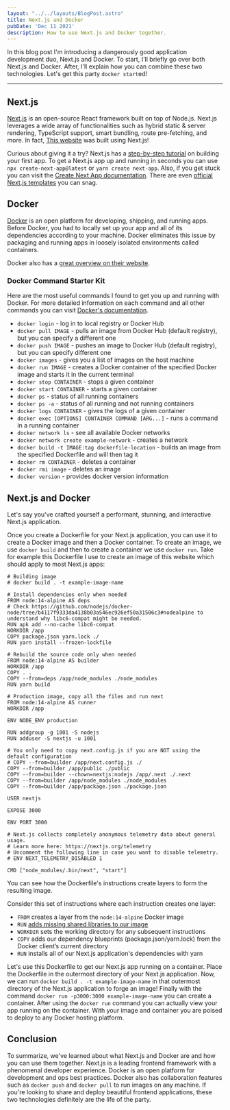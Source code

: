 ```yaml
---
layout: "../../layouts/BlogPost.astro"
title: Next.js and Docker
pubDate: 'Dec 11 2021'
description: How to use Next.js and Docker together.
---
```


In this blog post I'm introducing a dangerously good application development duo, Next.js and Docker. To start, I'll briefly go over both Next.js and Docker. After, I'll explain how you can combine these two technologies. Let's get this party `docker start`ed!

---

## Next.js

[Next.js](https://nextjs.org/) is an open-source React framework built on top of Node.js. Next.js leverages a wide array of functionalities such as hybrid static & server rendering, TypeScript support, smart bundling, route pre-fetching, and more. In fact, [This website](https://github.com/maxdemaio/max-nextjs) was built using Next.js!

Curious about giving it a try? Next.js has a [step-by-step tutorial](https://nextjs.org/learn/basics/create-nextjs-app) on building your first app. To get a Next.js app up and running in seconds you can use `npx create-next-app@latest` or `yarn create next-app`. Also, if you get stuck you can visit the [Create Next App documentation](https://nextjs.org/docs/api-reference/create-next-app). There are even [official Next.js templates](https://github.com/vercel/next.js/tree/canary/examples) you can snag.

## Docker

[Docker](https://www.docker.com/) is an open platform for developing, shipping, and running apps. Before Docker, you had to locally set up your app and all of its dependencies according to your machine. Docker eliminates this issue by packaging and running apps in loosely isolated environments called containers.

Docker also has a [great overview on their website](https://docs.docker.com/get-started/overview/).

### Docker Command Starter Kit

Here are the most useful commands I found to get you up and running with Docker. For more detailed information on each command and all other commands you can visit [Docker's documentation](https://docs.docker.com/engine/reference/commandline/docker/).

- `docker login` - log in to local registry or Docker Hub
- `docker pull IMAGE` - pulls an image from Docker Hub (default registry), but you can specify a different one
- `docker push IMAGE` - pushes an image to Docker Hub (default registry), but you can specify different one
- `docker images` - gives you a list of images on the host machine
- `docker run IMAGE` - creates a Docker container of the specified Docker image and starts it in the current terminal
- `docker stop CONTAINER` - stops a given container
- `docker start CONTAINER` - starts a given container
- `docker ps` - status of all running containers
- `docker ps -a` - status of all running and not running containers
- `docker logs CONTAINER` - gives the logs of a given container
- `docker exec [OPTIONS] CONTAINER COMMAND [ARG...]` - runs a command in a running container
- `docker network ls` - see all available Docker networks
- `docker network create example-network` - creates a network
- `docker build -t IMAGE:tag dockerfile-location` - builds an image from the specified Dockerfile and will then tag it
- `docker rm CONTAINER` - deletes a container
- `docker rmi image` - deletes an image
- `docker version` - provides docker version information

## Next.js and Docker

Let's say you've crafted yourself a performant, stunning, and interactive Next.js application.

Once you create a Dockerfile for your Next.js application, you can use it to create a Docker image and then a Docker container. To create an image, we use `docker build` and then to create a container we use `docker run`. Take for example this Dockerfile I use to create an image of this website which should apply to most Next.js apps:

```docker
# Building image
# docker build . -t example-image-name

# Install dependencies only when needed
FROM node:14-alpine AS deps
# Check https://github.com/nodejs/docker-node/tree/b4117f9333da4138b03a546ec926ef50a31506c3#nodealpine to understand why libc6-compat might be needed.
RUN apk add --no-cache libc6-compat
WORKDIR /app
COPY package.json yarn.lock ./
RUN yarn install --frozen-lockfile

# Rebuild the source code only when needed
FROM node:14-alpine AS builder
WORKDIR /app
COPY . .
COPY --from=deps /app/node_modules ./node_modules
RUN yarn build

# Production image, copy all the files and run next
FROM node:14-alpine AS runner
WORKDIR /app

ENV NODE_ENV production

RUN addgroup -g 1001 -S nodejs
RUN adduser -S nextjs -u 1001

# You only need to copy next.config.js if you are NOT using the default configuration
# COPY --from=builder /app/next.config.js ./
COPY --from=builder /app/public ./public
COPY --from=builder --chown=nextjs:nodejs /app/.next ./.next
COPY --from=builder /app/node_modules ./node_modules
COPY --from=builder /app/package.json ./package.json

USER nextjs

EXPOSE 3000

ENV PORT 3000

# Next.js collects completely anonymous telemetry data about general usage.
# Learn more here: https://nextjs.org/telemetry
# Uncomment the following line in case you want to disable telemetry.
# ENV NEXT_TELEMETRY_DISABLED 1

CMD ["node_modules/.bin/next", "start"]
```

You can see how the Dockerfile's instructions create layers to form the resulting image.

Consider this set of instructions where each instruction creates one layer:

- `FROM` creates a layer from the `node:14-alpine` Docker image
- `RUN` [adds missing shared libraries to our image](https://github.com/nodejs/docker-node/tree/b4117f9333da4138b03a546ec926ef50a31506c3#nodealpine)
- `WORKDIR` sets the working directory for any subsequent instructions
- `COPY` adds our dependency blueprints (package.json/yarn.lock) from the Docker client’s current directory
- `RUN` installs all of our Next.js application's dependencies with yarn

Let's use this Dockerfile to get our Next.js app running on a container. Place the Dockerfile in the outermost directory of your Next.js application. Now, we can run `docker build . -t example-image-name` in that outermost directory of the Next.js application to forge an image! Finally with the command `docker run -p3000:3000 example-image-name` you can create a container. After using the `docker run` command you can actually view your app running on the container. With your image and container you are poised to deploy to any Docker hosting platform.

## Conclusion

To summarize, we've learned about what Next.js and Docker are and how you can use them together. Next.js is a leading frontend framework with a phenomenal developer experience. Docker is an open platform for development and ops best practices. Docker also has collaboration features such as `docker push` and `docker pull` to run images on any machine. If you're looking to share and deploy beautiful frontend applications, these two technologies definitely are the life of the party.
